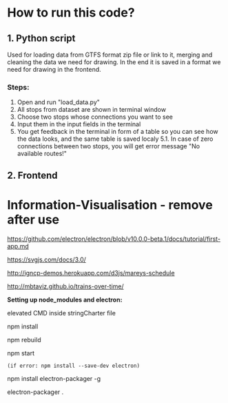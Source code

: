 # How to run this code?

## 1. Python script

Used for loading data from GTFS format zip file or link to it, merging and cleaning the data we need for drawing. In the end it is saved in a format we need for drawing in the frontend. 

### Steps: 

1. Open and run "load_data.py"
2. All stops from dataset are shown in terminal window
3. Choose two stops whose connections you want to see
4. Input them in the input fields in the terminal
5. You get feedback in the terminal in form of a table so you can see how the data looks, and the same table is saved localy
5.1. In case of zero connections between two stops, you will get error message "No available routes!"

## 2. Frontend




# Information-Visualisation - remove after use

https://github.com/electron/electron/blob/v10.0.0-beta.1/docs/tutorial/first-app.md

https://svgjs.com/docs/3.0/

http://igncp-demos.herokuapp.com/d3js/mareys-schedule

http://mbtaviz.github.io/trains-over-time/


**Setting up node_modules and electron:**

elevated CMD inside stringCharter file

npm install

npm rebuild

npm start

    (if error: npm install --save-dev electron)
   
npm install electron-packager -g

electron-packager .
